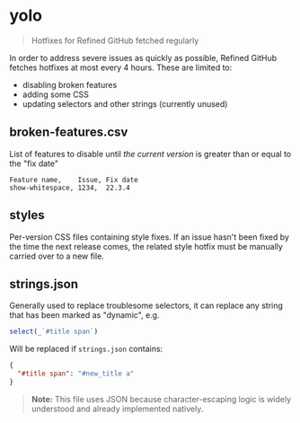 # yolo

> Hotfixes for Refined GitHub fetched regularly

In order to address severe issues as quickly as possible, Refined GitHub fetches hotfixes at most every 4 hours. These are limited to:

- disabling broken features
- adding some CSS
- updating selectors and other strings (currently unused)

## broken-features.csv

List of features to disable until _the current version_ is greater than or equal to the "fix date"

```csv
Feature name,    Issue, Fix date
show-whitespace, 1234,  22.3.4
```

## styles

Per-version CSS files containing style fixes. If an issue hasn't been fixed by the time the next release comes, the related style hotfix must be manually carried over to a new file.

## strings.json

Generally used to replace troublesome selectors, it can replace any string that has been marked as "dynamic", e.g.

```js
select(_`#title span`)
```

Will be replaced if `strings.json` contains:

```json
{
  "#title span": "#new_title a"
}
```

> **Note:** This file uses JSON because character-escaping logic is widely understood and already implemented natively.
